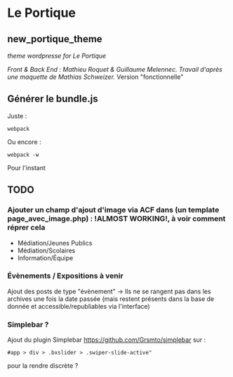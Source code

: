 # Le Portique
## new_portique_theme
*theme wordpresse for Le Portique*

*Front & Back End : Mathieu Roquet & Guillaume Melennec.*
*Travail d'après une maquette de Mathias Schweizer.*
Version "fonctionnelle"

## Générer le bundle.js
Juste :
```
webpack
```
Ou encore :
```
webpack -w
```
Pour l'instant

## TODO
### Ajouter un champ d'ajout d'image via ACF dans (un template page_avec_image.php) : !ALMOST WORKING!, à voir comment réprer cela 
  - Médiation/Jeunes Publics
  - Médiation/Scolaires
  - Information/Équipe

### Évènements / Expositions à venir
Ajout des posts de type "évènement" -> Ils ne se rangent pas dans les archives une fois la date passée (mais restent présents dans la base de donnée et accessible/republiables via l'interface)  

### Simplebar ?
Ajout du plugin Simplebar https://github.com/Grsmto/simplebar sur :
```
#app > div > .bxslider > .swiper-slide-active"
```
pour la rendre discrète ?
